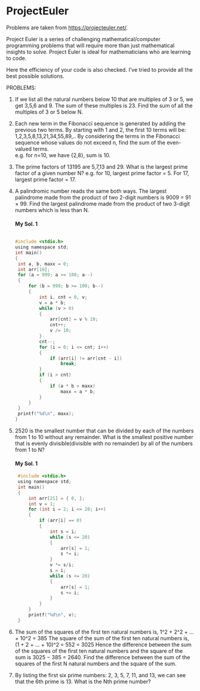 # ProjectEuler

Problems are taken from https://projecteuler.net/.

Project Euler is a series of challenging mathematical/computer programming problems that will require more than just mathematical 
insights to solve. Project Euler is ideal for mathematicians who are learning to code. 

Here the efficiency of your code is also checked.
I've tried to provide all the best possible solutions.

PROBLEMS:

1. If we list all the natural numbers below 10 that are multiples of 3 or 5, we get 3,5,6 and 9. The sum of these multiples is 23.
   Find the sum of all the multiples of 3 or 5 below N.

2. Each new term in the Fibonacci sequence is generated by adding the previous two terms. By starting with 1 and 2,
   the first 10 terms will be:
      1,2,3,5,8,13,21,34,55,89,..
   By considering the terms in the Fibonacci sequence whose values do not exceed n, find the sum of the even-valued terms.  
   e.g. for n=10, we have {2,8}, sum is 10.
   
3. The prime factors of 13195 are 5,7,13 and 29. What is the largest prime factor of a given number N?
   e.g. for 10, largest prime factor = 5. For 17, largest prime factor = 17.

4. A palindromic number reads the same both ways. The largest palindrome made from the product of two 2-digit numbers is 9009 = 91 × 99.
   Find the largest palindrome made from the product of two 3-digit numbers which is less than N.
   
   #### My Sol. 1
   ``` C
   
   #include <stdio.h>
   using namespace std;
   int main()
   {
   	int a, b, maxx = 0;
	int arr[10];
	for (a = 999; a >= 100; a--)
	{
		for (b = 999; b >= 100; b--)
		{
			int i, cnt = 0, v;
			v = a * b;
			while (v > 0)
			{
				arr[cnt] = v % 10;
				cnt++;
				v /= 10;
			}
			cnt--;
			for (i = 0; i <= cnt; i++)
			{
				if (arr[i] != arr[cnt - i])
					break;
			}
			if (i > cnt)
			{
				if (a * b > maxx)
					maxx = a * b;
			}
		}
	}
	printf("%d\n", maxx);
   }
   
   ```
   
5. 2520 is the smallest number that can be divided by each of the numbers from 1 to 10 without any remainder. 
   What is the smallest positive number that is evenly divisible(divisible with no remainder) by all of the numbers from 1 to N?
   
   #### My Sol. 1
   ```c
   	#include <stdio.h>
	using namespace std;
	int main()
	{
		int arr[21] = { 0, };
		int v = 1;
		for (int i = 2; i <= 20; i++)
		{
			if (arr[i] == 0)
			{
				int s = i;
				while (s <= 20)
				{
					arr[s] = 1;
					s *= i;
				}
				v *= s/i;
				s = i;
				while (s <= 20)
				{
					arr[s] = 1;
					s += i;
				}
			}
		}
		printf("%d\n", v);
	}
    ```
   
6. The sum of the squares of the first ten natural numbers is,
      1^2 + 2^2 + ... + 10^2 = 385
   The square of the sum of the first ten natural numbers is,
     (1 + 2 + ... + 10)^2 = 552 = 3025
   Hence the difference between the sum of the squares of the first ten natural numbers and the square of the sum is 3025 − 385 = 2640.
   Find the difference between the sum of the squares of the first N natural numbers and the square of the sum. 
   
7. By listing the first six prime numbers: 2, 3, 5, 7, 11, and 13, we can see that the 6th prime is 13.
   What is the Nth prime number?
